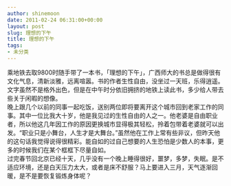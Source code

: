```yaml
---
author: shinemoon
date: 2011-02-24 06:31:00+00:00
layout: post
slug: 理想的下午
title: 理想的下午
tags:
- 未分类
---
```


乘地铁去取9800时随手带了一本书，「理想的下午」，广西师大的书总是做得很有文化气息，清新淡雅，远离喧嚣。书的作者生性自由，没坐过一天班，乐得逍遥。文字虽然不是格外出色，但是在中午时分依旧拥挤的地铁上读此书，多少给人带去些关于闲暇的想像。  
    晚上跟几个以前的同事一起吃饭，送别两位即将要离开这个城市回到老家工作的同事。其中一位比我大十岁，他是我见过的生性自由的人之一。他老婆是自由职业者，所以他这几年因工作的原因更换城市显得极其轻松，拎着包带着老婆就可以出发。“职业只是小舞台，人生才是大舞台。”虽然他在工作上常有些非议，但昨天他的这句话我觉得说得很精彩。能自如的过自己想要的人生恐怕是少数人的本事，更多的时候我们在某个框框下尽量自如。  
    过完春节回北京已经十天，几乎没有一个晚上睡得很好，噩梦，多梦，失眠。是不适应环境，还是白天压力太大，或者是床不舒服？马上要进入三月，天气逐渐回暖，是不是要恢复锻炼身体呢？
